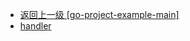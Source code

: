 - [返回上一级 [go-project-example-main]](go语言学习/gin-master/go-project-example-main/)
- [handler](go语言学习/gin-master/go-project-example-main/handler/)
